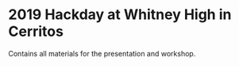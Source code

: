 # 2019 Hackday at Whitney High in Cerritos

Contains all materials for the presentation and workshop.
